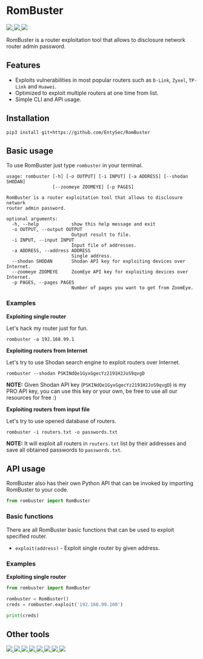 # RomBuster

<p>
    <a href="https://entysec.netlify.app">
        <img src="https://img.shields.io/badge/developer-EntySec-3572a5.svg">
    </a>
    <a href="https://github.com/EntySec/RomBuster">
        <img src="https://img.shields.io/badge/language-Python-3572a5.svg">
    </a>
    <a href="https://github.com/EntySec/RomBuster/stargazers">
        <img src="https://img.shields.io/github/stars/EntySec/RomBuster?color=yellow">
    </a>
</p>

RomBuster is a router exploitation tool that allows to disclosure network router admin password.

## Features

* Exploits vulnerabilities in most popular routers such as `D-Link`, `Zyxel`, `TP-Link` and `Huawei`.
* Optimized to exploit multiple routers at one time from list.
* Simple CLI and API usage.

## Installation

```shell
pip3 install git+https://github.com/EntySec/RomBuster
```

## Basic usage

To use RomBuster just type `rombuster` in your terminal.

```
usage: rombuster [-h] [-o OUTPUT] [-i INPUT] [-a ADDRESS] [--shodan SHODAN]
                 [--zoomeye ZOOMEYE] [-p PAGES]

RomBuster is a router exploitation tool that allows to disclosure network
router admin password.

optional arguments:
  -h, --help            show this help message and exit
  -o OUTPUT, --output OUTPUT
                        Output result to file.
  -i INPUT, --input INPUT
                        Input file of addresses.
  -a ADDRESS, --address ADDRESS
                        Single address.
  --shodan SHODAN       Shodan API key for exploiting devices over Internet.
  --zoomeye ZOOMEYE     ZoomEye API key for exploiting devices over Internet.
  -p PAGES, --pages PAGES
                        Number of pages you want to get from ZoomEye.
```

### Examples

**Exploiting single router**

Let's hack my router just for fun.

```shell
rombuster -a 192.168.99.1
```

**Exploiting routers from Internet**

Let's try to use Shodan search engine to exploit routers over Internet.

```shell
rombuster --shodan PSKINdQe1GyxGgecYz2191H2JoS9qvgD
```

**NOTE:** Given Shodan API key (`PSKINdQe1GyxGgecYz2191H2JoS9qvgD`) is my PRO API key, you can use this key or your own, be free to use all our resources for free :)

**Exploiting routers from input file**

Let's try to use opened database of routers.

```shell
rombuster -i routers.txt -o passwords.txt
```

**NOTE:** It will exploit all routers in `routers.txt` list by their addresses and save all obtained passwords to `passwords.txt`.

## API usage

RomBuster also has their own Python API that can be invoked by importing RomBuster to your code.

```python
from rombuster import RomBuster
```

### Basic functions

There are all RomBuster basic functions that can be used to exploit specified router.

* `exploit(address)` - Exploit single router by given address.

### Examples

**Exploiting single router**

```python
from rombuster import RomBuster

rombuster = RomBuster()
creds = rombuster.exploit('192.168.99.100')

print(creds)
```

## Other tools

<p>
    <a href="https://github.com/EntySec/Ghost">
        <img src="https://img.shields.io/badge/EntySec-%20Ghost-3572a5.svg">
    </a>
    <a href="https://github.com/EntySec/HatVenom">
        <img src="https://img.shields.io/badge/EntySec-%20HatVenom-3572a5.svg">
    </a>
    <a href="https://github.com/EntySec/Shreder">
        <img src="https://img.shields.io/badge/EntySec-%20Shreder-3572a5.svg">
    </a>
    <a href="https://github.com/EntySec/HatSploit">
        <img src="https://img.shields.io/badge/EntySec-%20HatSploit-3572a5.svg">
    </a>
    <a href="https://github.com/EntySec/CamOver">
        <img src="https://img.shields.io/badge/EntySec-%20CamOver-3572a5.svg">
    </a>
    <a href="https://github.com/EntySec/CamRaptor">
        <img src="https://img.shields.io/badge/EntySec-%20CamRaptor-3572a5.svg">
    </a>
    <a href="https://github.com/EntySec/membrane">
        <img src="https://img.shields.io/badge/EntySec-%20membrane-f34c79.svg">
    </a>
    <a href="https://github.com/EntySec/pwny">
        <img src="https://img.shields.io/badge/EntySec-%20pwny-448eff.svg">
    </a>
</p>
